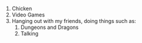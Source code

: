 1. Chicken
2. Video Games
3. Hanging out with my friends, doing things such as:
   1. Dungeons and Dragons
   2. Talking

